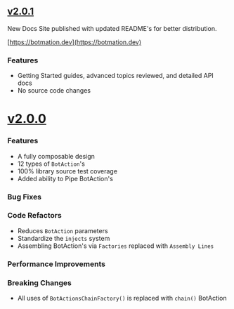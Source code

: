 
## [v2.0.1](https://github.com/mrWh1te/Botmation/releases/tag/2.0.1)

New Docs Site published with updated README's for better distribution.

[https://botmation.dev](https://botmation.dev)

### Features
 - Getting Started guides, advanced topics reviewed, and detailed API docs
 - No source code changes

# [v2.0.0](https://github.com/mrWh1te/Botmation/releases/tag/2.0.0)

### Features
 - A fully composable design
 - 12 types of `BotAction`'s
 - 100% library source test coverage
 - Added ability to Pipe BotAction's

### Bug Fixes

### Code Refactors
 - Reduces `BotAction` parameters
 - Standardize the `injects` system
 - Assembling BotAction's via `Factories` replaced with `Assembly Lines`

### Performance Improvements

### Breaking Changes
 - All uses of `BotActionsChainFactory()` is replaced with `chain()` BotAction